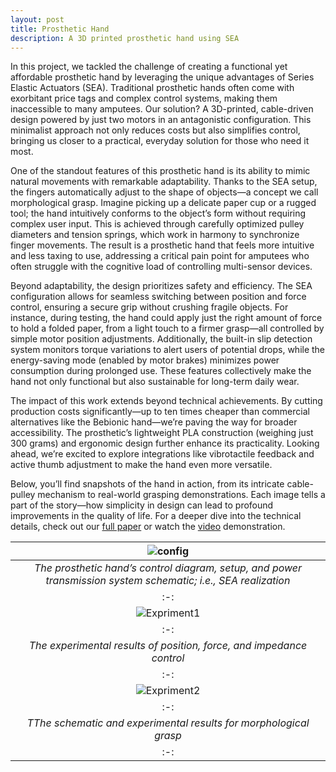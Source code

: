 ```yaml
---
layout: post
title: Prosthetic Hand
description: A 3D printed prosthetic hand using SEA
---
```



In this project, we tackled the challenge of creating a functional yet affordable prosthetic hand by leveraging the unique advantages of Series Elastic Actuators (SEA). Traditional prosthetic hands often come with exorbitant price tags and complex control systems, making them inaccessible to many amputees. Our solution? A 3D-printed, cable-driven design powered by just two motors in an antagonistic configuration. This minimalist approach not only reduces costs but also simplifies control, bringing us closer to a practical, everyday solution for those who need it most.

One of the standout features of this prosthetic hand is its ability to mimic natural movements with remarkable adaptability. Thanks to the SEA setup, the fingers automatically adjust to the shape of objects—a concept we call morphological grasp. Imagine picking up a delicate paper cup or a rugged tool; the hand intuitively conforms to the object’s form without requiring complex user input. This is achieved through carefully optimized pulley diameters and tension springs, which work in harmony to synchronize finger movements. The result is a prosthetic hand that feels more intuitive and less taxing to use, addressing a critical pain point for amputees who often struggle with the cognitive load of controlling multi-sensor devices.

Beyond adaptability, the design prioritizes safety and efficiency. The SEA configuration allows for seamless switching between position and force control, ensuring a secure grip without crushing fragile objects. For instance, during testing, the hand could apply just the right amount of force to hold a folded paper, from a light touch to a firmer grasp—all controlled by simple motor position adjustments. Additionally, the built-in slip detection system monitors torque variations to alert users of potential drops, while the energy-saving mode (enabled by motor brakes) minimizes power consumption during prolonged use. These features collectively make the hand not only functional but also sustainable for long-term daily wear.

The impact of this work extends beyond technical achievements. By cutting production costs significantly—up to ten times cheaper than commercial alternatives like the Bebionic hand—we’re paving the way for broader accessibility. The prosthetic’s lightweight PLA construction (weighing just 300 grams) and ergonomic design further enhance its practicality. Looking ahead, we’re excited to explore integrations like vibrotactile feedback and active thumb adjustment to make the hand even more versatile.

Below, you’ll find snapshots of the hand in action, from its intricate cable-pulley mechanism to real-world grasping demonstrations. Each image tells a part of the story—how simplicity in design can lead to profound improvements in the quality of life. For a deeper dive into the technical details, check out our [full paper](https://www.researchgate.net/profile/Rezvan-Nasiri/publication/385272943_Seven_Benefits_of_Using_Series_Elastic_Actuators_in_the_Design_of_an_Affordable_Simple_Controlled_and_Functional_Prosthetic_Hand/links/676dce5f117f340ec3d93056/Seven-Benefits-of-Using-Series-Elastic-Actuators-in-the-Design-of-an-Affordable-Simple-Controlled-and-Functional-Prosthetic-Hand.pdf) or watch the [video](https://www.youtube.com/watch?v=KZ2Mu9mEVGQ) demonstration.



|![config](https://alireza-kargar.github.io/assets/ProstheticHand/1.png)|
|:-:|
|*The prosthetic hand’s control diagram, setup, and power transmission system schematic; i.e., SEA realization*|
|:-:|
|![Expriment1](https://alireza-kargar.github.io/assets/ProstheticHand/2.png)|
|:-:|
|*The experimental results of position, force, and impedance control*|
|:-:|
|![Expriment2](https://alireza-kargar.github.io/assets/ProstheticHand/3.png)|
|:-:|
|*TThe schematic and experimental results for morphological grasp*|
|:-:|


